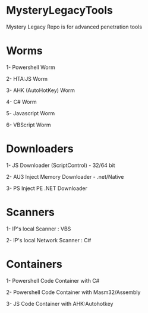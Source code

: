 # MysteryLegacyTools
Mystery Legacy Repo is for advanced penetration tools

# Worms

1- Powershell Worm

2- HTA:JS Worm

3- AHK (AutoHotKey) Worm

4- C# Worm

5- Javascript Worm

6- VBScript Worm

# Downloaders

1- JS Downloader (ScriptControl) - 32/64 bit

2- AU3 Inject Memory Downloader - .net/Native

3- PS Inject PE .NET Downloader

# Scanners

1- IP's local Scanner : VBS

2- IP's local Network Scanner : C#

# Containers

1- Powershell Code Container with C#

2- Powershell Code Container with Masm32/Assembly

3- JS Code Container with AHK:Autohotkey
